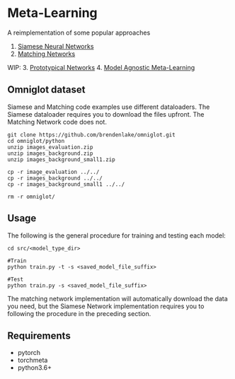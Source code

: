 # Meta-Learning

A reimplementation of some popular approaches
1. [Siamese Neural Networks](http://www.cs.toronto.edu/~gkoch/files/msc-thesis.pdf)
2. [Matching Networks](https://arxiv.org/pdf/1606.04080.pdf)

WIP:
3. [Prototypical Networks](https://arxiv.org/pdf/1703.05175.pdf)
4. [Model Agnostic Meta-Learning](http://proceedings.mlr.press/v70/finn17a/finn17a.pdf)

## Omniglot dataset
Siamese and Matching code examples use different dataloaders. The Siamese dataloader requires you to download the files upfront. The Matching Network code does not.

```
git clone https://github.com/brendenlake/omniglot.git
cd omniglot/python
unzip images_evaluation.zip
unzip images_background.zip
unzip images_background_small1.zip

cp -r image_evaluation ../../
cp -r images_background ../../
cp -r images_background_small1 ../../

rm -r omniglot/
```

## Usage
The following is the general procedure for training and testing each model:

```
cd src/<model_type_dir>

#Train
python train.py -t -s <saved_model_file_suffix>

#Test
python train.py -s <saved_model_file_suffix>
```

The matching network implementation will automatically download the data you need, but the Siamese Network implementation requires you to following the procedure in the preceding section.

## Requirements
- pytorch
- torchmeta
- python3.6+

